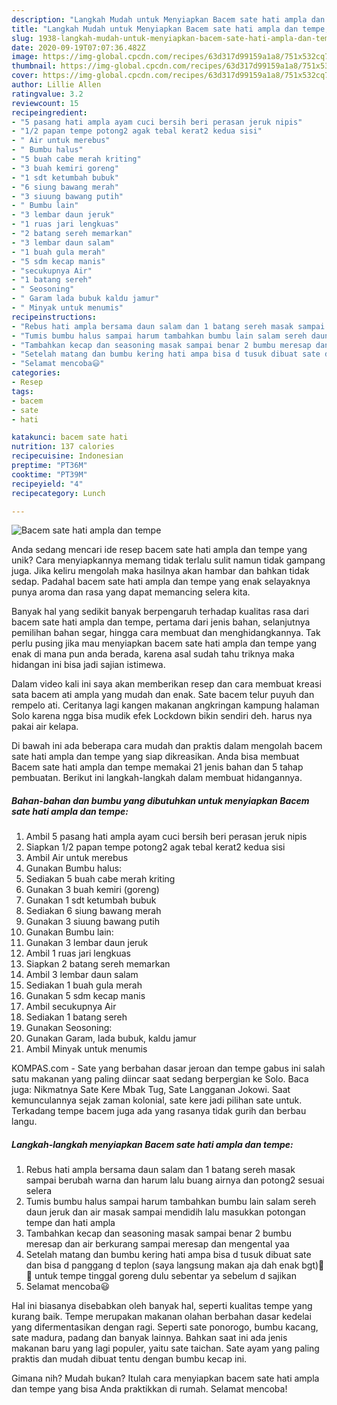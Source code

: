 ```yaml
---
description: "Langkah Mudah untuk Menyiapkan Bacem sate hati ampla dan tempe, Lezat"
title: "Langkah Mudah untuk Menyiapkan Bacem sate hati ampla dan tempe, Lezat"
slug: 1938-langkah-mudah-untuk-menyiapkan-bacem-sate-hati-ampla-dan-tempe-lezat
date: 2020-09-19T07:07:36.482Z
image: https://img-global.cpcdn.com/recipes/63d317d99159a1a8/751x532cq70/bacem-sate-hati-ampla-dan-tempe-foto-resep-utama.jpg
thumbnail: https://img-global.cpcdn.com/recipes/63d317d99159a1a8/751x532cq70/bacem-sate-hati-ampla-dan-tempe-foto-resep-utama.jpg
cover: https://img-global.cpcdn.com/recipes/63d317d99159a1a8/751x532cq70/bacem-sate-hati-ampla-dan-tempe-foto-resep-utama.jpg
author: Lillie Allen
ratingvalue: 3.2
reviewcount: 15
recipeingredient:
- "5 pasang hati ampla ayam cuci bersih beri perasan jeruk nipis"
- "1/2 papan tempe potong2 agak tebal kerat2 kedua sisi"
- " Air untuk merebus"
- " Bumbu halus"
- "5 buah cabe merah kriting"
- "3 buah kemiri goreng"
- "1 sdt ketumbah bubuk"
- "6 siung bawang merah"
- "3 siuung bawang putih"
- " Bumbu lain"
- "3 lembar daun jeruk"
- "1 ruas jari lengkuas"
- "2 batang sereh memarkan"
- "3 lembar daun salam"
- "1 buah gula merah"
- "5 sdm kecap manis"
- "secukupnya Air"
- "1 batang sereh"
- " Seosoning"
- " Garam lada bubuk kaldu jamur"
- " Minyak untuk menumis"
recipeinstructions:
- "Rebus hati ampla bersama daun salam dan 1 batang sereh masak sampai berubah warna dan harum lalu buang airnya dan potong2 sesuai selera"
- "Tumis bumbu halus sampai harum tambahkan bumbu lain salam sereh daun jeruk dan air masak sampai mendidih lalu masukkan potongan tempe dan hati ampla"
- "Tambahkan kecap dan seasoning masak sampai benar 2 bumbu meresap dan air berkurang sampai meresap dan mengental yaa"
- "Setelah matang dan bumbu kering hati ampa bisa d tusuk dibuat sate dan bisa d panggang d teplon (saya langsung makan aja dah enak bgt)🤤😋 untuk tempe tinggal goreng dulu sebentar ya sebelum d sajikan"
- "Selamat mencoba😃"
categories:
- Resep
tags:
- bacem
- sate
- hati

katakunci: bacem sate hati 
nutrition: 137 calories
recipecuisine: Indonesian
preptime: "PT36M"
cooktime: "PT39M"
recipeyield: "4"
recipecategory: Lunch

---
```



![Bacem sate hati ampla dan tempe](https://img-global.cpcdn.com/recipes/63d317d99159a1a8/751x532cq70/bacem-sate-hati-ampla-dan-tempe-foto-resep-utama.jpg)

Anda sedang mencari ide resep bacem sate hati ampla dan tempe yang unik? Cara menyiapkannya memang tidak terlalu sulit namun tidak gampang juga. Jika keliru mengolah maka hasilnya akan hambar dan bahkan tidak sedap. Padahal bacem sate hati ampla dan tempe yang enak selayaknya punya aroma dan rasa yang dapat memancing selera kita.

Banyak hal yang sedikit banyak berpengaruh terhadap kualitas rasa dari bacem sate hati ampla dan tempe, pertama dari jenis bahan, selanjutnya pemilihan bahan segar, hingga cara membuat dan menghidangkannya. Tak perlu pusing jika mau menyiapkan bacem sate hati ampla dan tempe yang enak di mana pun anda berada, karena asal sudah tahu triknya maka hidangan ini bisa jadi sajian istimewa.

Dalam video kali ini saya akan memberikan resep dan cara membuat kreasi sata bacem ati ampla yang mudah dan enak. Sate bacem telur puyuh dan rempelo ati. Ceritanya lagi kangen makanan angkringan kampung halaman Solo karena ngga bisa mudik efek Lockdown bikin sendiri deh. harus nya pakai air kelapa.


Di bawah ini ada beberapa cara mudah dan praktis dalam mengolah bacem sate hati ampla dan tempe yang siap dikreasikan. Anda bisa membuat Bacem sate hati ampla dan tempe memakai 21 jenis bahan dan 5 tahap pembuatan. Berikut ini langkah-langkah dalam membuat hidangannya.

<!--inarticleads1-->

##### Bahan-bahan dan bumbu yang dibutuhkan untuk menyiapkan Bacem sate hati ampla dan tempe:

1. Ambil 5 pasang hati ampla ayam cuci bersih beri perasan jeruk nipis
1. Siapkan 1/2 papan tempe potong2 agak tebal kerat2 kedua sisi
1. Ambil  Air untuk merebus
1. Gunakan  Bumbu halus:
1. Sediakan 5 buah cabe merah kriting
1. Gunakan 3 buah kemiri (goreng)
1. Gunakan 1 sdt ketumbah bubuk
1. Sediakan 6 siung bawang merah
1. Gunakan 3 siuung bawang putih
1. Gunakan  Bumbu lain:
1. Gunakan 3 lembar daun jeruk
1. Ambil 1 ruas jari lengkuas
1. Siapkan 2 batang sereh memarkan
1. Ambil 3 lembar daun salam
1. Sediakan 1 buah gula merah
1. Gunakan 5 sdm kecap manis
1. Ambil secukupnya Air
1. Sediakan 1 batang sereh
1. Gunakan  Seosoning:
1. Gunakan  Garam, lada bubuk, kaldu jamur
1. Ambil  Minyak untuk menumis


KOMPAS.com - Sate yang berbahan dasar jeroan dan tempe gabus ini salah satu makanan yang paling diincar saat sedang berpergian ke Solo. Baca juga: Nikmatnya Sate Kere Mbak Tug, Sate Langganan Jokowi. Saat kemunculannya sejak zaman kolonial, sate kere jadi pilihan sate untuk. Terkadang tempe bacem juga ada yang rasanya tidak gurih dan berbau langu. 

<!--inarticleads2-->

##### Langkah-langkah menyiapkan Bacem sate hati ampla dan tempe:

1. Rebus hati ampla bersama daun salam dan 1 batang sereh masak sampai berubah warna dan harum lalu buang airnya dan potong2 sesuai selera
1. Tumis bumbu halus sampai harum tambahkan bumbu lain salam sereh daun jeruk dan air masak sampai mendidih lalu masukkan potongan tempe dan hati ampla
1. Tambahkan kecap dan seasoning masak sampai benar 2 bumbu meresap dan air berkurang sampai meresap dan mengental yaa
1. Setelah matang dan bumbu kering hati ampa bisa d tusuk dibuat sate dan bisa d panggang d teplon (saya langsung makan aja dah enak bgt)🤤😋 untuk tempe tinggal goreng dulu sebentar ya sebelum d sajikan
1. Selamat mencoba😃


Hal ini biasanya disebabkan oleh banyak hal, seperti kualitas tempe yang kurang baik. Tempe merupakan makanan olahan berbahan dasar kedelai yang difermentasikan dengan ragi. Seperti sate ponorogo, bumbu kacang, sate madura, padang dan banyak lainnya. Bahkan saat ini ada jenis makanan baru yang lagi populer, yaitu sate taichan. Sate ayam yang paling praktis dan mudah dibuat tentu dengan bumbu kecap ini. 

Gimana nih? Mudah bukan? Itulah cara menyiapkan bacem sate hati ampla dan tempe yang bisa Anda praktikkan di rumah. Selamat mencoba!
